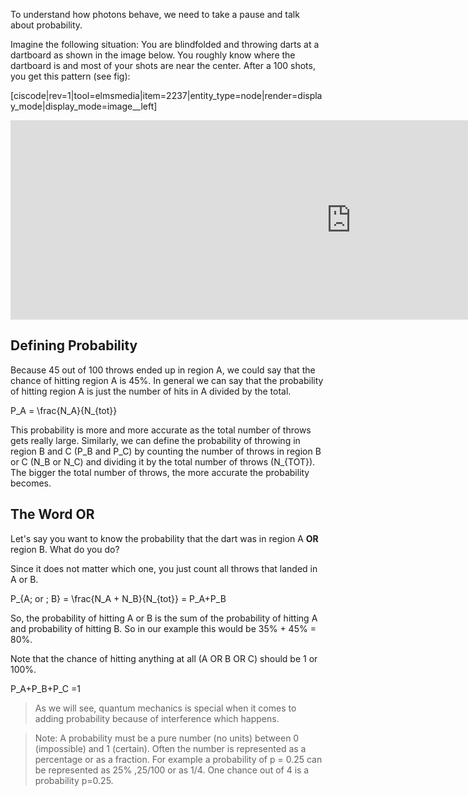 To understand how photons behave, we need to take a pause and talk about probability.

Imagine the following situation: You are blindfolded and throwing darts at a dartboard as shown in the image below. You roughly know where the dartboard is and most of your shots are near the center. After a 100 shots, you get this pattern (see fig):

[ciscode|rev=1|tool=elmsmedia|item=2237|entity_type=node|render=display_mode|display_mode=image__left]

<iframe src="https://h5p.org/h5p/embed/88836" width="1090" height="319" frameborder="0" allowfullscreen="allowfullscreen"></iframe><script src="https://h5p.org/sites/all/modules/h5p/library/js/h5p-resizer.js" charset="UTF-8"></script>

## Defining Probability

Because 45 out of 100 throws ended up in region A, we could say that the chance of hitting region A is 45%. In general we can say that the probability of hitting region A is just the number of hits in A divided by the total.

<lrn-math>P_A = \frac{N_A}{N_{tot}}</lrn-math>

This probability is more and more accurate as the total number of throws gets really large. Similarly, we can define the probability of throwing in region B and C (<lrn-math>P_B</lrn-math> and <lrn-math>P_C</lrn-math>) by counting the number of throws in region B or C (<lrn-math>N_B</lrn-math> or <lrn-math>N_C</lrn-math>) and dividing it by the total number of throws (<lrn-math>N_{TOT}</lrn-math>). The bigger the total number of throws, the more accurate the probability becomes.

## The Word OR

Let's say you want to know the probability that the dart was in region A **OR** region B. What do you do?

Since it does not matter which one, you just count all throws that landed in A or B.

<lrn-math>P_{A\; or \; B} = \frac{N_A + N_B}{N_{tot}} = P_A+P_B</lrn-math>

So, the probability of hitting A or B is the sum of the probability of hitting A and probability of hitting B. So in our example this would be 35% + 45% = 80%.

Note that the chance of hitting anything at all (A OR B OR C) should be 1 or 100%.

<lrn-math>P_A+P_B+P_C =1</lrn-math>

> As we will see, quantum mechanics is special when it comes to adding probability because of interference which happens.

> Note: A probability must be a pure number (no units) between 0 (impossible) and 1 (certain). Often the number is represented as a percentage or as a fraction. For example a probability of p = 0.25 can be represented as 25% ,25/100 or as 1/4. One chance out of 4 is a probability p=0.25.